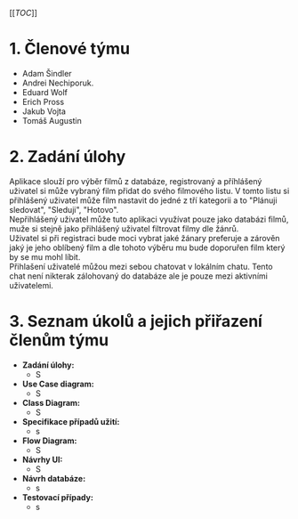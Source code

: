 [[_TOC_]]

# 1. Členové týmu 
*	Adam Šindler
*	Andrei Nechiporuk.
*	Eduard Wolf
*	Erich Pross
*	Jakub Vojta
*	Tomáš Augustin

# 2. Zadání úlohy
Aplikace slouží pro výběr filmů z databáze, registrovaný a příhlášený uživatel si může vybraný film přidat do svého filmového listu. V tomto listu si přihlášený uživatel může film nastavit do jedné z tří kategorii a to "Plánuji sledovat", "Sleduji", "Hotovo".   
Nepřihlášený uživatel může tuto aplikaci využívat pouze jako databázi filmů, muže si stejně jako přihlášený uživatel filtrovat filmy dle žánrů.   
Uživatel si při registraci bude moci vybrat jaké žánary preferuje a zárověn jaký je jeho oblíbený film a dle tohoto výběru mu bude doporuřen film který by se mu mohl líbit.   
Přihlašení uživatelé můžou mezi sebou chatovat v lokálním chatu. Tento chat není nikterak zálohovaný do databáze ale je pouze mezi aktivními uživatelemi.  

# 3. Seznam úkolů a jejich přiřazení členům týmu
*	**Zadání úlohy:**
	* S
*	**Use Case diagram:**
	* S
*	**Class Diagram:**
	* S
*	**Specifikace případů užití:**
	* s
*	**Flow Diagram:**
	* S
*	**Návrhy UI:**
	* S
*	**Návrh databáze:**
	* s
*	**Testovací případy:**
	* s
